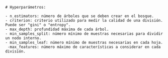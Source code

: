     # Hyperparámetros:
    
    - n_estimators: número de árboles que se deben crear en el bosque.
    - criterion: criterio utilizado para medir la calidad de una división. Puede ser "gini" o "entropy".
    - max_depth: profundidad máxima de cada árbol.
    - min_samples_split: número mínimo de muestras necesarias para dividir un nodo interno.
    - min_samples_leaf: número mínimo de muestras necesarias en cada hoja.
     -max_features: número máximo de características a considerar en cada división.

